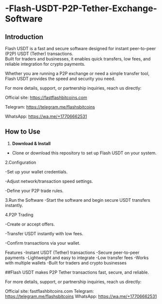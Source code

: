 # -Flash-USDT-P2P-Tether-Exchange-Software

## Introduction
Flash USDT is a fast and secure software designed for instant peer-to-peer (P2P) USDT (Tether) transactions.  
Built for traders and businesses, it enables quick transfers, low fees, and reliable integration for crypto payments.  

Whether you are running a P2P exchange or need a simple transfer tool, Flash USDT provides the speed and security you need. 

For more details, support, or partnership inquiries, reach us directly:

Official site: https://fastflashbitcoins.com

Telegram: https://telegram.me/flashsbitcoins

WhatsApp: https://wa.me/+17706662531


## How to Use
1. **Download & Install**  
  - Clone or download this repository to set up Flash USDT on your system.  

  
2.Configuration

-Set up your wallet credentials.

-Adjust network/transaction speed settings.

-Define your P2P trade rules.

3.Run the Software
-Start the software and begin secure USDT transfers instantly.


4.P2P Trading

-Create or accept offers.

-Transfer USDT instantly with low fees.

-Confirm transactions via your wallet.

Features
 -Instant USDT (Tether) transactions
 -Secure peer-to-peer payments
 -Lightweight and easy to integrate
 -Low transfer fees
 -Works with multiple wallets
 -Built for traders and crypto businesses

##Flash USDT makes P2P Tether transactions fast, secure, and reliable.


For more details, support, or partnership inquiries, reach us directly:

Official site: fastflashbitcoins.com
Telegram: https://telegram.me/flashsbitcoins
WhatsApp: https://wa.me/+17706662531

